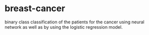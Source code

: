 # breast-cancer
binary class classification of the patients for the cancer 
using neural network as well as by using the logistic regression model.
